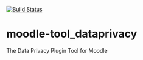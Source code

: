 [![Build Status](https://travis-ci.org/moodlehq/moodle-tool_dataprivacy.svg?branch=master)](https://travis-ci.org/moodlehq/moodle-tool_dataprivacy)

# moodle-tool_dataprivacy
The Data Privacy Plugin Tool for Moodle

